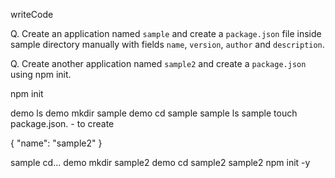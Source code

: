 writeCode

Q. Create an application named `sample` and create a `package.json` file inside sample directory manually with fields `name`, `version`, `author` and `description`.

Q. Create another application named `sample2` and create a `package.json` using npm init.


npm init

demo ls
demo mkdir sample
demo cd sample
sample ls
sample touch package.json.  - to create

{
"name": "sample2"
}

sample cd...
demo mkdir sample2
demo cd sample2
sample2 npm init -y

